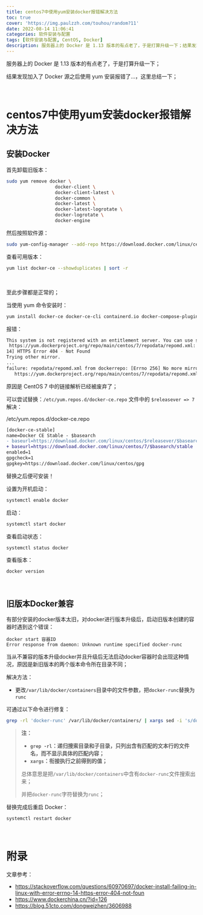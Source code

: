 ```yaml
---
title: centos7中使用yum安装docker报错解决方法
toc: true
cover: 'https://img.paulzzh.com/touhou/random?11'
date: 2022-08-14 11:06:41
categories: 软件安装与配置
tags: [软件安装与配置, CentOS, Docker]
description: 服务器上的 Docker 是 1.13 版本的有点老了，于是打算升级一下；结果发现加入了 Docker 源之后使用 yum 安装报错了…，这里总结一下；
---
```


服务器上的 Docker 是 1.13 版本的有点老了，于是打算升级一下；

结果发现加入了 Docker 源之后使用 yum 安装报错了…，这里总结一下；

<br/>

<!--more-->

# **centos7中使用yum安装docker报错解决方法**

## **安装Docker**

首先卸载旧版本：

```bash
sudo yum remove docker \
                  docker-client \
                  docker-client-latest \
                  docker-common \
                  docker-latest \
                  docker-latest-logrotate \
                  docker-logrotate \
                  docker-engine
```

然后按照软件源：

```bash
sudo yum-config-manager --add-repo https://download.docker.com/linux/centos/docker-ce.repo
```

查看可用版本：

```bash
yum list docker-ce --showduplicates | sort -r
```

<br/>

至此步骤都是正常的；

当使用 yum 命令安装时：

```bash
yum install docker-ce docker-ce-cli containerd.io docker-compose-plugin
```

报错：

```bash
This system is not registered with an entitlement server. You can use subscription-manager to register.
 https://yum.dockerproject.org/repo/main/centos/7/repodata/repomd.xml: [Errno 
14] HTTPS Error 404 - Not Found
Trying other mirror.
...
failure: repodata/repomd.xml from dockerrepo: [Errno 256] No more mirrors to try.
   https://yum.dockerproject.org/repo/main/centos/7/repodata/repomd.xml: [Errno 14] HTTPS Error 404 - Not Found
```

原因是 CentOS 7 中的链接解析已经被废弃了；

可以尝试替换：`/etc/yum.repos.d/docker-ce.repo` 文件中的 `$releasever => 7` 解决：

/etc/yum.repos.d/docker-ce.repo

```diff
[docker-ce-stable]
name=Docker CE Stable - $basearch
- baseurl=https://download.docker.com/linux/centos/$releasever/$basearch/stable
+ baseurl=https://download.docker.com/linux/centos/7/$basearch/stable
enabled=1
gpgcheck=1
gpgkey=https://download.docker.com/linux/centos/gpg
```

替换之后便可安装！

设置为开机启动：

```sh
systemctl enable docker
```

启动：

```sh
systemctl start docker
```

查看启动状态：

```sh
systemctl status docker
```

查看版本：

```sh
docker version
```

<br/>

## **旧版本Docker兼容**

有部分安装的docker版本太旧，对docker进行版本升级后，启动旧版本创建的容器时遇到这个错误：

```
docker start 容器ID
Error response from daemon: Unknown runtime specified docker-runc
```

当从不兼容的版本升级docker并且升级后无法启动docker容器时会出现这种情况，原因是新旧版本的两个版本命令所在目录不同；

解决方法：

-   更改`/var/lib/docker/containers`目录中的文件参数，把`docker-runc`替换为`runc`

可通过以下命令进行修复：

```bash
grep -rl 'docker-runc' /var/lib/docker/containers/ | xargs sed -i 's/docker-runc/runc/g'
```

>**注：**
>
>-   **`grep -rl`：递归搜索目录和子目录，只列出含有匹配的文本行的文件名，而不显示具体的匹配内容；**
>-   **`xargs`：衔接执行之前得到的值；**
>
>总体意思是把`/var/lib/docker/containers`中含有`docker-runc`文件搜索出来；
>
>并把`docker-runc`字符替换为`runc`；

替换完成后重启 Docker：

```bash
systemctl restart docker
```

<br/>

# **附录**

文章参考：

-   https://stackoverflow.com/questions/60970697/docker-install-failing-in-linux-with-error-errno-14-https-error-404-not-foun
-   https://www.dockerchina.cn/?id=126
-   https://blog.51cto.com/dongweizhen/3606988

<br/>

